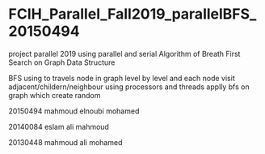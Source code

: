 # FCIH_Parallel_Fall2019_parallelBFS_20150494
project parallel 2019 using parallel and serial Algorithm of Breath First Search on Graph Data Structure

BFS using to travels node in graph level by level and each node visit adjacent/childern/neighbour using processors and threads
applly bfs on graph which create random 

20150494 mahmoud elnoubi mohamed

20140084 eslam ali mahmoud

20130448 mahmoud ali mohamed
